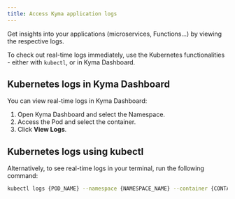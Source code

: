 ```yaml
---
title: Access Kyma application logs
---
```


Get insights into your applications (microservices, Functions...) by viewing the respective logs.

To check out real-time logs immediately, use the Kubernetes functionalities - either with `kubectl`, or in Kyma Dashboard.

## Kubernetes logs in Kyma Dashboard

You can view real-time logs in Kyma Dashboard:

1. Open Kyma Dashboard and select the Namespace.
2. Access the Pod and select the container.
3. Click **View Logs**.

## Kubernetes logs using kubectl

Alternatively, to see real-time logs in your terminal, run the following command:

```bash
kubectl logs {POD_NAME} --namespace {NAMESPACE_NAME} --container {CONTAINER_NAME}
```
